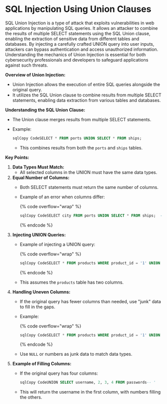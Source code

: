 # SQL Injection Using Union Clauses

SQL Union Injection is a type of attack that exploits vulnerabilities in web applications by manipulating SQL queries. It allows an attacker to combine the results of multiple SELECT statements using the SQL Union clause, enabling the extraction of sensitive data from different tables and databases. By injecting a carefully crafted UNION query into user inputs, attackers can bypass authentication and access unauthorized information. Understanding the mechanics of Union Injection is essential for both cybersecurity professionals and developers to safeguard applications against such threats.

**Overview of Union Injection:**

* Union Injection allows the execution of entire SQL queries alongside the original query.
* It utilizes the SQL Union clause to combine results from multiple SELECT statements, enabling data extraction from various tables and databases.

**Understanding the SQL Union Clause:**

* The Union clause merges results from multiple SELECT statements.
*   Example:

    ```sql
    sqlCopy CodeSELECT * FROM ports UNION SELECT * FROM ships;
    ```

    * This combines results from both the `ports` and `ships` tables.

**Key Points:**

1. **Data Types Must Match:**
   * All selected columns in the UNION must have the same data types.
2. **Equal Number of Columns:**
   * Both SELECT statements must return the same number of columns.
   *   Example of an error when columns differ:

       {% code overflow="wrap" %}
       ```sql
       sqlCopy CodeSELECT city FROM ports UNION SELECT * FROM ships;  -- Error due to different column counts
       ```
       {% endcode %}
3. **Injecting UNION Queries:**
   *   Example of injecting a UNION query:

       {% code overflow="wrap" %}
       ```sql
       sqlCopy CodeSELECT * FROM products WHERE product_id = '1' UNION SELECT username, password FROM passwords-- '
       ```
       {% endcode %}
   * This assumes the `products` table has two columns.
4. **Handling Uneven Columns:**
   * If the original query has fewer columns than needed, use "junk" data to fill in the gaps.
   *   Example:

       {% code overflow="wrap" %}
       ```sql
       sqlCopy CodeSELECT * FROM products WHERE product_id = '1' UNION SELECT username, 2 FROM passwords;
       ```
       {% endcode %}
   * Use `NULL` or numbers as junk data to match data types.
5. **Example of Filling Columns:**
   *   If the original query has four columns:

       ```sql
       sqlCopy CodeUNION SELECT username, 2, 3, 4 FROM passwords-- '
       ```
   * This will return the username in the first column, with numbers filling the others.
